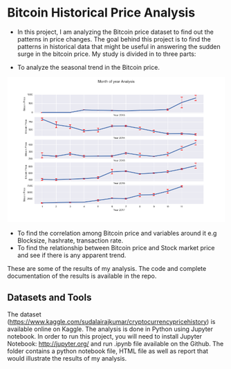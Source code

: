 
# Bitcoin Historical Price  Analysis
- In this project, I am analyzing the Bitcoin price dataset to find out the patterns in price changes. The goal behind this project is to find the patterns in historical data that might be useful in answering the sudden surge in the bitcoin price. My study is divided in to three parts:

- To analyze the seasonal trend in the Bitcoin price.

![Month-of-year analysis](https://github.com/SandhyaaGopchandani/BitcoinPriceAnalysis/blob/master/yearlymonthofyear.png
)
- To find the correlation among Bitcoin price and variables around it e.g Blocksize, hashrate, transaction rate.
- To find the relationship between Bitcoin price and Stock market price and see if there is any apparent trend.

These are some of the results of my analysis. The code and complete documentation of the results is available in the repo.

## Datasets and Tools

The dataset (https://www.kaggle.com/sudalairajkumar/cryptocurrencypricehistory) is available online on Kaggle. The analysis is done in Python using Jupyter notebook. In order to run this project, you will need to install Jupyter Notebook: http://jupyter.org/ and run .ipynb file available on the Github. The folder contains a python notebook file, HTML file as well as report that would illustrate the results of my analysis.
